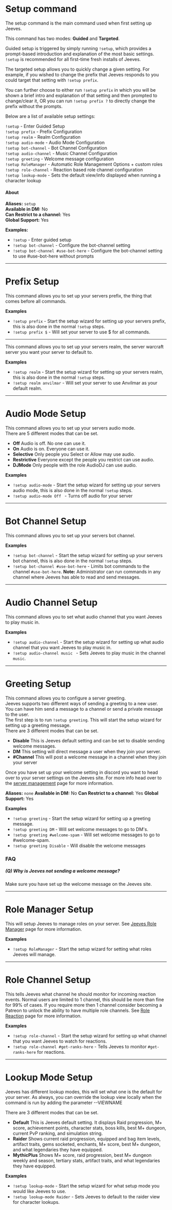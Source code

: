 # Setup command

The setup command is the main command used when first setting up Jeeves.

This command has two modes: **Guided** and **Targeted**.

Guided setup is triggered by simply running `!setup`, which provides a prompt-based introduction and explanation of the most basic settings.  
`!setup` is recommended for all first-time fresh installs of Jeeves.

The targeted setup allows you to quickly change a given setting. For example, if you wished to change the prefix that Jeeves responds to you could target that setting with `!setup prefix`.

You can further choose to either run `!setup prefix` in which you will be shown a brief intro and explanation of that setting and then prompted to change/clear it, OR you can run `!setup prefix ?` to directly change the prefix without the prompts.

Below are a list of available setup settings:

`!setup` - Enter Guided Setup  
`!setup prefix` - Prefix Configuration  
`!setup realm` - Realm Configuration  
`!setup audio-mode` - Audio Mode Configuration  
`!setup bot-channel` - Bot Channel Configuration  
`!setup audio-channel` - Music Channel Configuration  
`!setup greeting` - Welcome message configuration  
`!setup RoleManager` - Automatic Role Management Options + custom roles  
`!setup role-channel` - Reaction based role channel configuration  
`!setup lookup-mode` - Sets the default view/info displayed when running a character lookup  


#### About

**Aliases:** `setup`  
**Available in DM:** No  
**Can Restrict to a channel:** Yes  
**Global Support:** Yes  

**Examples:**  

- `!setup` - Enter guided setup  
- `!setup bot-channel` - Configure the bot-channel setting  
- `!setup bot-channel #use-bot-here` - Configure the bot-channel setting to use #use-bot-here without prompts  

***

# Prefix Setup

This command allows you to set up your servers prefix, the thing that comes before all commands.

**Examples**

* `!setup prefix` - Start the setup wizard for setting up your servers prefix, this is also done in the normal `!setup` steps.
* `!setup prefix $` - Will set your server to use $ for all commands.

***

This command allows you to set up your servers realm, the server warcraft server you want your server to default to.

**Examples**

* `!setup realm` - Start the setup wizard for setting up your servers realm, this is also done in the normal `!setup` steps.
* `!setup realm anvilmar` - Will set your server to use Anvilmar as your default realm.

***

# Audio Mode Setup

This command allows you to set up your servers audio mode.  
There are 5 different modes that can be set.  

* **Off** Audio is off. No one can use it.
* **On** Audio is on. Everyone can use it.
* **Selective** Only people you Select or Allow may use audio.
* **Restrictive** Everyone except the people you restrict can use audio.
* **DJMode** Only people with the role AudioDJ can use audio.

**Examples**

* `!setup audio-mode` - Start the setup wizard for setting up your servers audio mode, this is also done in the normal `!setup` steps.
* `!setup audio-mode Off ` - Turns off audio for your server

***

# Bot Channel Setup

This command allows you to set up your servers bot channel.

**Examples**

* `!setup bot-channel` - Start the setup wizard for setting up your servers bot channel, this is also done in the normal `!setup` steps.
* `!setup bot-channel #use-bot-here` - Limits bot commands to the channel `#use-bot-here`. **Note:** Administrator can run commands in any channel where Jeeves has able to read and send messages.

***

# Audio Channel Setup

This command allows you to set what audio channel that you want Jeeves to play music in.

**Examples**

* `!setup audio-channel` - Start the setup wizard for setting up what audio channel that you want Jeeves to play music in.
* `!setup audio-channel music ` - Sets Jeeves to play music in the channel `music`.

***

# Greeting Setup

This command allows you to configure a server greeting.  
Jeeves supports two different ways of sending a greeting to a new user. You can have him send a message to a channel or send a private message to the user.  
The first step is to run `!setup greeting`. This will start the setup wizard for setting up a greeting message.  
There are 3 different modes that can be set.  

* **Disable** This is Jeeves default setting and can be set to disable sending welcome messages.
* **DM** This setting will direct message a user when they join your server.
* **#Channel** This will post a welcome message in a channel when they join your server

Once you have set up your welcome setting in discord you want to head over to your server settings on the Jeeves site. For more info head over to the [server management](/guides/Using-Jeeves-Website/#server-management) page for more information.


**Aliases:** `none`
**Available in DM:** No
**Can Restrict to a channel:** Yes
**Global Support:** Yes

**Examples**

* `!setup greeting` - Start the setup wizard for setting up a greeting message.
* `!setup greeting DM` - Will set welcome messages to go to DM's.
* `!setup greeting #welcome-spam` - Will set welcome messages to go to #welcome-spam.
* `!setup greeting Disable` - Will disable the welcome messages

### FAQ
##### (Q) Why is Jeeves not sending a welcome message?
Make sure you have set up the welcome message on the Jeeves site.

***

# Role Manager Setup

This will setup Jeeves to manage roles on your server. See [Jeeves Role Manager](/guides/Role-Manager.md) page for more information.

**Examples**

* `!setup RoleManager` - Start the setup wizard for setting what roles Jeeves will manage.

***

# Role Channel Setup

This tells Jeeves what channel he should monitor for incoming reaction events. Normal users are limited to 1 channel, this should be more than fine for 99% of cases. If you require more then 1 channel consider becoming a Patreon to unlock the ability to have multiple role channels. See [Role Reaction](/commands/admin/rolereaction.md) page for more information.

**Examples**

* `!setup role-channel` - Start the setup wizard for setting up what channel that you want Jeeves to watch for reactions.
* `!setup role-channel #get-ranks-here` - Tells Jeeves to monitor `#get-ranks-here` for reactions.

***

# Lookup Mode Setup

Jeeves has different lookup modes, this will set what one is the default for your server. As always, you can override the lookup view locally when the command is run by adding the parameter --VIEWNAME

There are 3 different modes that can be set.

* **Default** This is Jeeves default setting. It displays Raid progression, M+ score, achievement points, character stats, boss kills, best M+ dungeon, current PvP ranking, and simulation string.
* **Raider** Shows current raid progression, equipped and bag item levels, artifact traits, gems socketed, enchants, M+ score, best M+ dungeon, and what legendaries they have equipped.
* **MythicPlus** Shows M+ score, raid progression, best M+ dungeon weekly and season, tertiary stats, artifact traits, and what legendaries they have equipped.


**Examples**

* `!setup lookup-mode` - Start the setup wizard for what setup mode you would like Jeeves to use.
* `!setup lookup-mode Raider` - Sets Jeeves to default to the raider view for character lookups.
